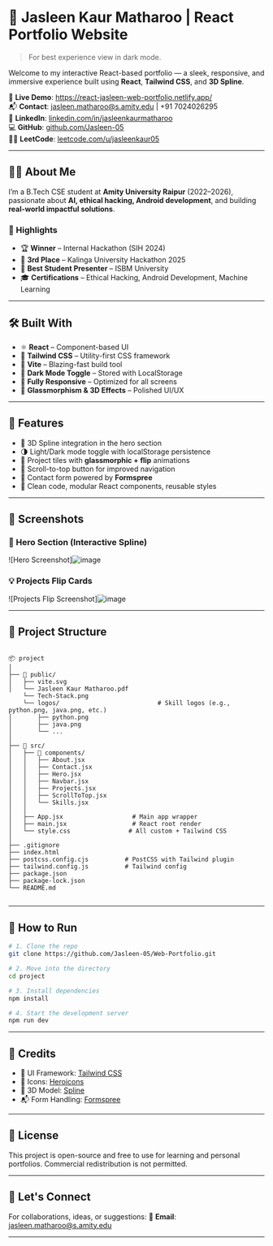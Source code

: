 # 💫 Jasleen Kaur Matharoo | React Portfolio Website

> For best experience view in dark mode.

Welcome to my interactive React-based portfolio — a sleek, responsive, and immersive experience built using **React**, **Tailwind CSS**, and **3D Spline**.

🔗 **Live Demo**: https://react-jasleen-web-portfolio.netlify.app/              
📬 **Contact**: jasleen.matharoo@s.amity.edu | +91 7024026295  
🔗 **LinkedIn**: [linkedin.com/in/jasleenkaurmatharoo](http://www.linkedin.com/in/jasleenkaurmatharoo)  
💻 **GitHub**: [github.com/Jasleen-05](https://github.com/Jasleen-05)  
👩‍💻 **LeetCode**: [leetcode.com/u/jasleenkaur05](https://leetcode.com/u/jasleenkaur05)

---

## 👩‍💻 About Me

I’m a B.Tech CSE student at **Amity University Raipur** (2022–2026), passionate about **AI, ethical hacking, Android development**, and building **real-world impactful solutions**.

### 🌟 Highlights

- 🏆 **Winner** – Internal Hackathon (SIH 2024)
- 🥉 **3rd Place** – Kalinga University Hackathon 2025
- 🥇 **Best Student Presenter** – ISBM University
- 🎓 **Certifications** – Ethical Hacking, Android Development, Machine Learning

---

## 🛠️ Built With

- ⚛️ **React** – Component-based UI
- 💨 **Tailwind CSS** – Utility-first CSS framework
- 🎯 **Vite** – Blazing-fast build tool
- 🧠 **Dark Mode Toggle** – Stored with LocalStorage
- 📱 **Fully Responsive** – Optimized for all screens
- 🧊 **Glassmorphism & 3D Effects** – Polished UI/UX

---

## 🚀 Features

- 🌌 3D Spline integration in the hero section
- 🌗 Light/Dark mode toggle with localStorage persistence
- 🧱 Project tiles with **glassmorphic + flip** animations
- 📄 Scroll-to-top button for improved navigation
- 💬 Contact form powered by **Formspree**
- 🎨 Clean code, modular React components, reusable styles

---

## 🧪 Screenshots

### 🌠 Hero Section (Interactive Spline)
![Hero Screenshot]![image](https://github.com/user-attachments/assets/0a165682-f07b-4c78-8937-7c2bf40b7429)


### 💡 Projects Flip Cards
![Projects Flip Screenshot]![image](https://github.com/user-attachments/assets/b7c2e42f-0571-4815-b3e8-5ebc30e3f707)


---

## 📁 Project Structure

```

📦 project
│
├── 📁 public/
│   ├── vite.svg
│   └── Jasleen Kaur Matharoo.pdf
    └── Tech-Stack.png
    └── logos/                           # Skill logos (e.g., python.png, java.png, etc.)
│       ├── python.png
│       ├── java.png
│       └── ...
│
├── 📁 src/
│   ├── 📁 components/
│   │   ├── About.jsx
│   │   ├── Contact.jsx
│   │   ├── Hero.jsx
│   │   ├── Navbar.jsx
│   │   ├── Projects.jsx
│   │   ├── ScrollToTop.jsx
│   │   └── Skills.jsx
│   │
│   ├── App.jsx                   # Main app wrapper
│   ├── main.jsx                  # React root render
│   └── style.css                # All custom + Tailwind CSS
│
├── .gitignore
├── index.html                   
├── postcss.config.cjs          # PostCSS with Tailwind plugin
├── tailwind.config.js          # Tailwind config
├── package.json
├── package-lock.json
└── README.md                 


````

---

## 🧩 How to Run

```bash
# 1. Clone the repo
git clone https://github.com/Jasleen-05/Web-Portfolio.git

# 2. Move into the directory
cd project

# 3. Install dependencies
npm install

# 4. Start the development server
npm run dev
````

---

## 🙌 Credits

* 🎨 UI Framework: [Tailwind CSS](https://tailwindcss.com/)
* 🧠 Icons: [Heroicons](https://heroicons.com/)
* 🌌 3D Model: [Spline](https://spline.design/)
* 📬 Form Handling: [Formspree](https://formspree.io/)

---

## 📌 License

This project is open-source and free to use for learning and personal portfolios. Commercial redistribution is not permitted.

---

## 🤝 Let's Connect

For collaborations, ideas, or suggestions:
📧 **Email**: jasleen.matharoo@s.amity.edu

---
